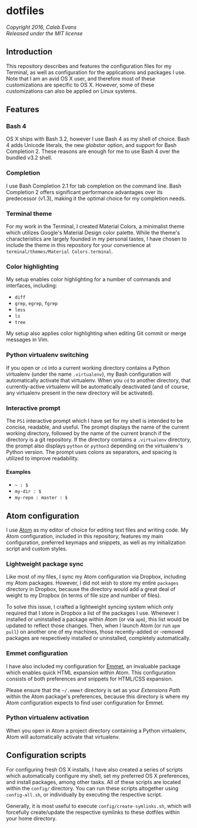 # dotfiles
*Copyright 2016, Caleb Evans*  
*Released under the MIT license*

## Introduction

This repository describes and features the configuration files for my Terminal,
as well as configuration for the applications and packages I use. Note that I am
an avid OS X user, and therefore most of these customizations are specific to OS
X. However, some of these customizations can also be applied on Linux systems.

## Features

### Bash 4

OS X ships with Bash 3.2, however I use Bash 4 as my shell of choice. Bash 4
adds Unicode literals, the new *globstar* option, and support for Bash
Completion 2. These reasons are enough for me to use Bash 4 over the bundled
v3.2 shell.

### Completion

I use Bash Completion 2.1 for tab completion on the command line. Bash
Completion 2 offers significant performance advantages over its predecessor
(v1.3), making it the optimal choice for my completion needs.

### Terminal theme

For my work in the Terminal, I created Material Colors, a minimalist theme which
utilizes Google's Material Design color palette. While the theme's
characteristics are largely founded in my personal tastes, I have chosen to
include the theme in this repository for your convenience at `terminal/themes/Material Colors.terminal`.

### Color highlighting

My setup enables color highlighting for a number of commands and interfaces,
including:

* `diff`
* `grep`, `egrep`, `fgrep`
* `less`
* `ls`
* `tree`

My setup also applies color highlighting when editing Git commit or merge
messages in Vim.

### Python virtualenv switching

If you open or `cd` into a current working directory contains a Python
virtualenv (under the name `.virtualenv`), my Bash configuration will
automatically activate that virtualenv. When you `cd` to another directory, that
currently-active virtualenv will be automatically deactivated (and of course,
any virtualenv present in the new directory will be activated).

### Interactive prompt

The `PS1` interactive prompt which I have set for my shell is intended to be
concise, readable, and useful. The prompt displays the name of the current
working directory, followed by the name of the current branch if the directory
is a git repository. If the directory contains a `.virtualenv` directory, the
prompt also displays `python` or `python3` depending on the virtualenv's Python
version. The prompt uses colons as separators, and spacing is utilized to
improve readability.

#### Examples

* `~ : $`
* `my-dir : $`
* `my-repo : master : $`

## Atom configuration

I use [Atom](https://atom.io/) as my editor of choice for editing text files and
writing code. My Atom configuration, included in this repository, features my
main configuration, preferred keymaps and snippets, as well as my initialization
script and custom styles.

### Lightweight package sync

Like most of my files, I sync my Atom configuration via Dropbox, including my
Atom packages. However, I did not wish to store my entire `packages` directory
in Dropbox, because the directory would add a great deal of weight to my Dropbox
(in terms of file size and number of files).

To solve this issue, I crafted a lightweight syncing system which only required
that I store in Dropbox a list of the packages I use. Whenever I installed or
uninstalled a package within Atom (or via `apm`), this list would be updated to
reflect those changes. Then, when I launch Atom (or run `apm pull`) on another
one of my machines, those recently-added or -removed packages are respectively
installed or uninstalled, completely automatically.

### Emmet configuration

I have also included my configuration for [Emmet](http://emmet.io/), an
invaluable package which enables quick HTML expansion within Atom. This
configuration consists of both preferences and snippets for HTML/CSS expansion.

Please ensure that the `~/.emmet` directory is set as your *Extensions Path*
within the Atom package's preferences, because this directory is where my Atom
configuration expects to find user configuration for Emmet.

### Python virtualenv activation

When you open in Atom a project directory containing a Python virtualenv, Atom
will automatically activate that virtualenv.

## Configuration scripts

For configuring fresh OS X installs, I have also created a series of scripts
which automatically configure my shell, set my preferred OS X preferences, and
install packages, among other tasks. All of these scripts are located within the
`config/` directory. You can run these scripts altogether using `config-all.sh`,
or individually by executing the respective script.

Generally, it is most useful to execute `config/create-symlinks.sh`, which will
forcefully create/update the respective symlinks to these dotfiles within your
home directory.
